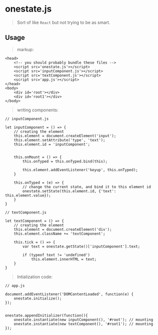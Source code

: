 # onestate.js
> Sort of like `React` but not trying to be as smart.

## Usage
> markup:

    <head>
        <!-- you should probably bundle these files -->
        <script src='onestate.js'></script>
        <script src='inputComponent.js'></script>
        <script src='textComponent.js'></script>
        <script src='app.js'></script>
    </head>
    <body>
        <div id='root'></div>
        <div id='root1'></div>
    </body>

> writing components:

    // inputComponent.js

    let inputComponent = () => {
        // creating the element
        this.element = document.createElement('input');
        this.element.setAttribute('type', 'text');
        this.element.id = 'inputComponent';
        

        this.onMount = () => {
            this.onTyped = this.onTyped.bind(this);

            this.element.addEventListener('keyup', this.onTyped);
        }

        this.onTyped = (e) => {
            // change the current state, and bind it to this element id
            onestate.setState(this.element.id, {'text': this.element.value});
        }
    }
    
    // textComponent.js

    let textComponent = () => {
        // creating the element
        this.element = document.createElement('div');
        this.element.className += 'textComponent';

        this.tick = () => {
            var text = onestate.getState()['inputComponent'].text;

            if (typeof text != 'undefined')
                this.element.innerHTML = text;
        }
    }    

> Intialization code:

    // app.js

    document.addEventListener('DOMContentLoaded', function(e) {
        onestate.initialize();
    });


    onestate.appendInitializer(function(){
        onestate.instantiate(new inputComponent(), '#root'); // mounting
        onestate.instantiate(new textComponent(), '#root1'); // mounting 
    });
